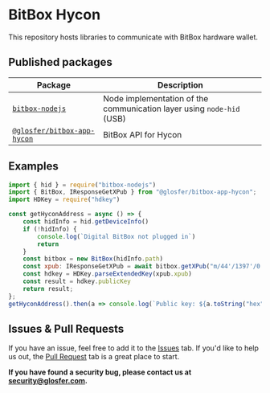 # BitBox Hycon
This repository hosts libraries to communicate with BitBox hardware wallet.


## Published packages

| Package | Description |
| --------|-------------|
| [`bitbox-nodejs`](/packages/bitbox-nodejs) | Node implementation of the communication layer using `node-hid` (USB) |
| [`@glosfer/bitbox-app-hycon`](/packages/bitbox-app-hycon) | BitBox API for Hycon |


## Examples

```js
import { hid } = require("bitbox-nodejs")
import { BitBox, IResponseGetXPub } from "@glosfer/bitbox-app-hycon";
import HDKey = require("hdkey")

const getHyconAddress = async () => {
    const hidInfo = hid.getDeviceInfo()
    if (!hidInfo) {
        console.log(`Digital BitBox not plugged in`)
        return
    }
    const bitbox = new BitBox(hidInfo.path)
    const xpub: IResponseGetXPub = await bitbox.getXPub("m/44'/1397'/0'/0/0")
    const hdkey = HDKey.parseExtendedKey(xpub.xpub)
    const result = hdkey.publicKey
    return result;
};
getHyconAddress().then(a => console.log(`Public key: ${a.toString("hex")}`));
```

## Issues & Pull Requests

If you have an issue, feel free to add it to the [Issues](https://github.com/Team-Hycon/bitbox-hycon/issues) tab.
If you'd like to help us out, the [Pull Request](https://github.com/Team-Hycon/bitbox-hycon/pulls) tab is a great place to start.

**If you have found a security bug, please contact us at [security@glosfer.com](security@glosfer.com).**
